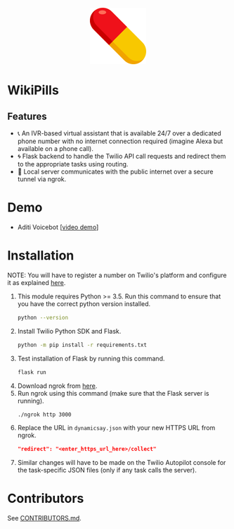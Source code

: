 <p align="center">
    <img alt="WikiPills logo" width="128" height="128" src="../Web-module/public/img/icons/android-chrome-256x256.png">
</p>


# **WikiPills**


## Features

- 📞 An IVR-based virtual assistant that is available 24/7 over a dedicated phone number with no internet connection required (imagine Alexa but available on a phone call).
- 🌀 Flask backend to handle the Twilio API call requests and redirect them to the appropriate tasks using routing.
- 🔐 Local server communicates with the public internet over a secure tunnel via ngrok.


# Demo

- Aditi Voicebot [[video demo](https://youtu.be/2iwRkP7BQyw?t=318)]

# Installation

NOTE: You will have to register a number on Twilio's platform and configure it as explained [here](https://www.twilio.com/docs/autopilot/quickstart/python-quickstart#sign-up-for-twilio-and-get-a-phone-number).

1. This module requires Python >= 3.5. Run this command to ensure that you have the correct python version installed.
    ```bash
    python --version
    ```
2. Install Twilio Python SDK and Flask.
    ```bash
    python -m pip install -r requirements.txt
    ```
3. Test installation of Flask by running this command.
    ```bash
    flask run
    ```
4. Download ngrok from [here](https://ngrok.com/download).
5. Run ngrok using this command (make sure that the Flask server is running).
    ```bash
    ./ngrok http 3000
    ```
6. Replace the URL in `dynamicsay.json` with your new HTTPS URL from ngrok.
    ```json
    "redirect": "<enter_https_url_here>/collect"
    ```
7. Similar changes will have to be made on the Twilio Autopilot console for the task-specific JSON files (only if any task calls the server).


# Contributors

See [CONTRIBUTORS.md](../CONTRIBUTORS.md).
